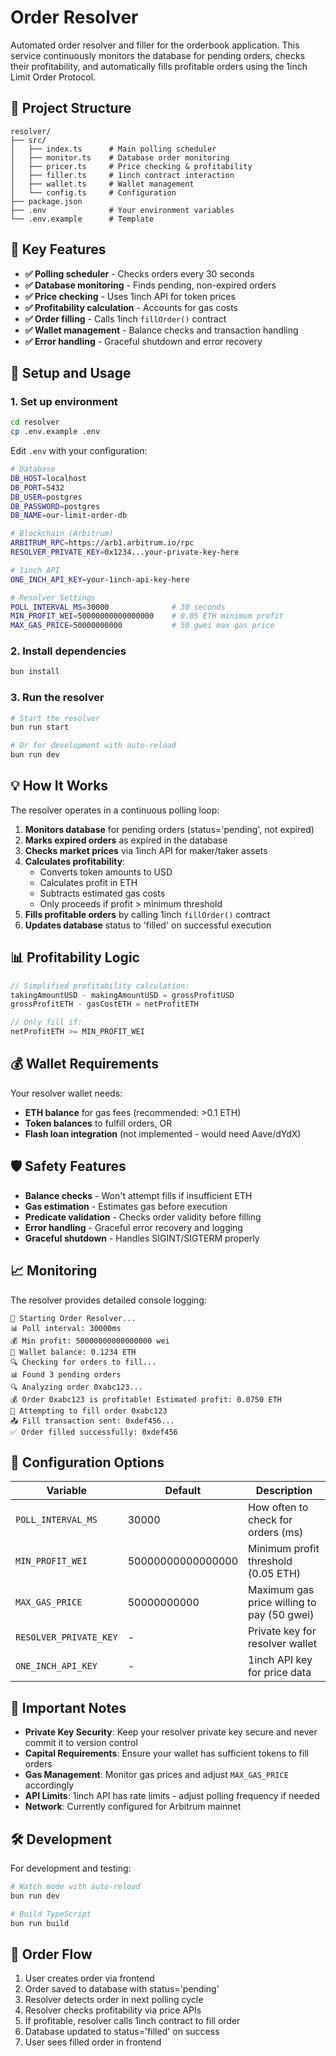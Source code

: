 # Order Resolver

Automated order resolver and filler for the orderbook application. This service continuously monitors the database for pending orders, checks their profitability, and automatically fills profitable orders using the 1inch Limit Order Protocol.

## 📁 Project Structure

```
resolver/
├── src/
│   ├── index.ts      # Main polling scheduler
│   ├── monitor.ts    # Database order monitoring
│   ├── pricer.ts     # Price checking & profitability
│   ├── filler.ts     # 1inch contract interaction
│   ├── wallet.ts     # Wallet management
│   └── config.ts     # Configuration
├── package.json
├── .env              # Your environment variables
└── .env.example      # Template
```

## 🔧 Key Features

- **✅ Polling scheduler** - Checks orders every 30 seconds
- **✅ Database monitoring** - Finds pending, non-expired orders
- **✅ Price checking** - Uses 1inch API for token prices
- **✅ Profitability calculation** - Accounts for gas costs
- **✅ Order filling** - Calls 1inch `fillOrder()` contract
- **✅ Wallet management** - Balance checks and transaction handling
- **✅ Error handling** - Graceful shutdown and error recovery

## 🚀 Setup and Usage

### 1. Set up environment

```bash
cd resolver
cp .env.example .env
```

Edit `.env` with your configuration:

```bash
# Database
DB_HOST=localhost
DB_PORT=5432
DB_USER=postgres
DB_PASSWORD=postgres
DB_NAME=our-limit-order-db

# Blockchain (Arbitrum)
ARBITRUM_RPC=https://arb1.arbitrum.io/rpc
RESOLVER_PRIVATE_KEY=0x1234...your-private-key-here

# 1inch API
ONE_INCH_API_KEY=your-1inch-api-key-here

# Resolver Settings
POLL_INTERVAL_MS=30000              # 30 seconds
MIN_PROFIT_WEI=50000000000000000    # 0.05 ETH minimum profit
MAX_GAS_PRICE=50000000000           # 50 gwei max gas price
```

### 2. Install dependencies

```bash
bun install
```

### 3. Run the resolver

```bash
# Start the resolver
bun run start

# Or for development with auto-reload
bun run dev
```

## 💡 How It Works

The resolver operates in a continuous polling loop:

1. **Monitors database** for pending orders (status='pending', not expired)
2. **Marks expired orders** as expired in the database
3. **Checks market prices** via 1inch API for maker/taker assets
4. **Calculates profitability**:
   - Converts token amounts to USD
   - Calculates profit in ETH
   - Subtracts estimated gas costs
   - Only proceeds if profit > minimum threshold
5. **Fills profitable orders** by calling 1inch `fillOrder()` contract
6. **Updates database** status to 'filled' on successful execution

## 📊 Profitability Logic

```typescript
// Simplified profitability calculation:
takingAmountUSD - makingAmountUSD = grossProfitUSD
grossProfitETH - gasCostETH = netProfitETH

// Only fill if:
netProfitETH >= MIN_PROFIT_WEI
```

## 💰 Wallet Requirements

Your resolver wallet needs:

- **ETH balance** for gas fees (recommended: >0.1 ETH)
- **Token balances** to fulfill orders, OR
- **Flash loan integration** (not implemented - would need Aave/dYdX)

## 🛡️ Safety Features

- **Balance checks** - Won't attempt fills if insufficient ETH
- **Gas estimation** - Estimates gas before execution
- **Predicate validation** - Checks order validity before filling
- **Error handling** - Graceful error recovery and logging
- **Graceful shutdown** - Handles SIGINT/SIGTERM properly

## 📈 Monitoring

The resolver provides detailed console logging:

```
🚀 Starting Order Resolver...
📊 Poll interval: 30000ms
💰 Min profit: 50000000000000000 wei
👛 Wallet balance: 0.1234 ETH
🔍 Checking for orders to fill...
📊 Found 3 pending orders
🔍 Analyzing order 0xabc123...
💰 Order 0xabc123 is profitable! Estimated profit: 0.0750 ETH
🔄 Attempting to fill order 0xabc123
📤 Fill transaction sent: 0xdef456...
✅ Order filled successfully: 0xdef456
```

## 🔧 Configuration Options

| Variable               | Default           | Description                                |
| ---------------------- | ----------------- | ------------------------------------------ |
| `POLL_INTERVAL_MS`     | 30000             | How often to check for orders (ms)         |
| `MIN_PROFIT_WEI`       | 50000000000000000 | Minimum profit threshold (0.05 ETH)        |
| `MAX_GAS_PRICE`        | 50000000000       | Maximum gas price willing to pay (50 gwei) |
| `RESOLVER_PRIVATE_KEY` | -                 | Private key for resolver wallet            |
| `ONE_INCH_API_KEY`     | -                 | 1inch API key for price data               |

## 🚨 Important Notes

- **Private Key Security**: Keep your resolver private key secure and never commit it to version control
- **Capital Requirements**: Ensure your wallet has sufficient tokens to fill orders
- **Gas Management**: Monitor gas prices and adjust `MAX_GAS_PRICE` accordingly
- **API Limits**: 1inch API has rate limits - adjust polling frequency if needed
- **Network**: Currently configured for Arbitrum mainnet

## 🛠️ Development

For development and testing:

```bash
# Watch mode with auto-reload
bun run dev

# Build TypeScript
bun run build
```

## 📝 Order Flow

1. User creates order via frontend
2. Order saved to database with status='pending'
3. Resolver detects order in next polling cycle
4. Resolver checks profitability via price APIs
5. If profitable, resolver calls 1inch contract to fill order
6. Database updated to status='filled' on success
7. User sees filled order in frontend
